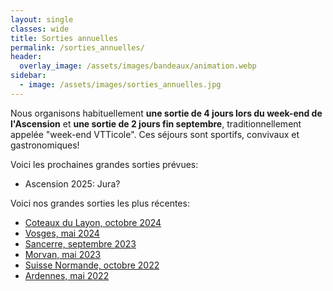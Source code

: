 ```yaml
---
layout: single
classes: wide
title: Sorties annuelles
permalink: /sorties_annuelles/
header:
  overlay_image: /assets/images/bandeaux/animation.webp
sidebar:
  - image: /assets/images/sorties_annuelles.jpg
---
```


Nous organisons habituellement
**une sortie de 4 jours lors du week-end de l'Ascension**
et **une sortie de 2 jours fin septembre**,
traditionnellement appelée "week-end VTTicole".
Ces séjours sont sportifs, convivaux et gastronomiques!

Voici les prochaines grandes sorties prévues:

* Ascension 2025: Jura?

Voici nos grandes sorties les plus récentes:

* [Coteaux du Layon, octobre 2024](/sorties_annuelles/2024/10/19/anjou.html)
* [Vosges, mai 2024](/sorties_annuelles/2024/05/09/vosges.html)
* [Sancerre, septembre 2023](/sorties_annuelles/2023/09/30/sancerre.html)
* [Morvan, mai 2023](/sorties_annuelles/2023/05/18/morvan.html)
* [Suisse Normande, octobre 2022](/sorties_annuelles/2022/10/08/suisse-normande.html)
* [Ardennes, mai 2022](/sorties_annuelles/2022/05/29/ardennes.html)

